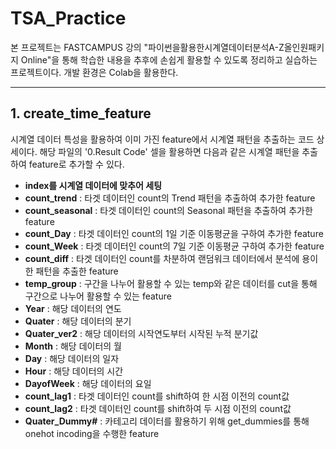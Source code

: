 # TSA_Practice

본 프로젝트는 FASTCAMPUS 강의 "파이썬을활용한시계열데이터분석A-Z올인원패키지 Online"을 통해 학습한 내용을 추후에 손쉽게 활용할 수 있도록 정리하고 실습하는 프로젝트이다.
개발 환경은 Colab을 활용한다.

--------------------------------

## 1. create_time_feature

시계열 데이터 특성을 활용하여 이미 가진 feature에서 시계열 패턴을 추출하는 코드 상세이다.
해당 파일의 '0.Result Code' 셀을 활용하면 다음과 같은 시계열 패턴을 추출하여 feature로 추가할 수 있다.

- **index를 시계열 데이터에 맞추어 세팅**
- **count_trend** : 타겟 데이터인 count의 Trend 패턴을 추출하여 추가한 feature
- **count_seasonal** : 타겟 데이터인 count의 Seasonal 패턴을 추출하여 추가한 feature
- **count_Day** : 타겟 데이터인 count의 1일 기준 이동평균을 구하여 추가한 feature
- **count_Week** : 타겟 데이터인 count의 7일 기준 이동평균 구하여 추가한 feature
- **count_diff** : 타겟 데이터인 count를 차분하여 랜덤워크 데이터에서 분석에 용이한 패턴을 추출한 feature
- **temp_group** : 구간을 나누어 활용할 수 있는 temp와 같은 데이터를 cut을 통해 구간으로 나누어 활용할 수 있는 feature
- **Year** : 해당 데이터의 연도
- **Quater** : 해당 데이터의 분기
- **Quater_ver2** : 해당 데이터의 시작연도부터 시작된 누적 분기값
- **Month** : 해당 데이터의 월
- **Day** : 해당 데이터의 일자
- **Hour** : 해당 데이터의 시간
- **DayofWeek** : 해당 데이터의 요일
- **count_lag1** : 타겟 데이터인 count를 shift하여 한 시점 이전의 count값
- **count_lag2** : 타겟 데이터인 count를 shift하여 두 시점 이전의 count값
- **Quater_Dummy#** : 카테고리 데이터를 활용하기 위해 get_dummies를 통해 onehot incoding을 수행한 feature
